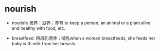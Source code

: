# nourish

- nourish: 抚养；滋养；养育 to keep a person, an animal or a plant alive and healthy with food, etc.

- breastfeed: 用母乳喂养；哺乳when a woman breastfeeds, she feeds her baby with milk from her breasts.
